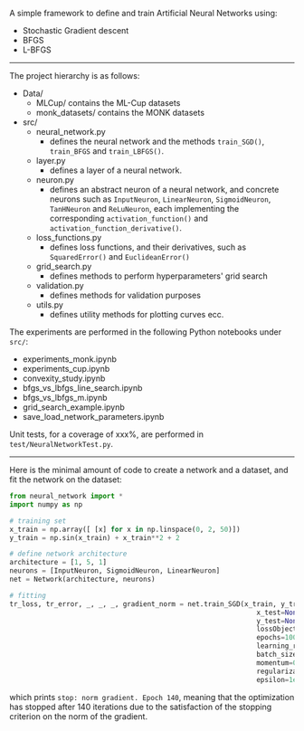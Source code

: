 A simple framework to define and train Artificial Neural Networks using:
- Stochastic Gradient descent
- BFGS
- L-BFGS

------------------------------------------------------------------------
The project hierarchy is as follows:
- Data/
  - MLCup/    contains the ML-Cup datasets
  - monk_datasets/    contains the MONK datasets
- src/
  - neural_network.py
    - defines the neural network and the methods `train_SGD()`, `train_BFGS` and `train_LBFGS()`.
  - layer.py
    - defines a layer of a neural network.
  - neuron.py
    - defines an abstract neuron of a neural network, and concrete neurons such as `InputNeuron`,
      `LinearNeuron`, `SigmoidNeuron`, `TanHNeuron` and `ReLuNeuron`, each implementing the corresponding
      `activation_function()` and `activation_function_derivative()`.
  - loss_functions.py
    - defines loss functions, and their derivatives, such as `SquaredError()` and `EuclideanError()`
  - grid_search.py
    - defines methods to perform hyperparameters' grid search
  - validation.py
    - defines methods for validation purposes
  - utils.py
    - defines utility methods for plotting curves ecc.

The experiments are performed in the following Python notebooks under `src/`:
- experiments_monk.ipynb
- experiments_cup.ipynb
- convexity_study.ipynb
- bfgs_vs_lbfgs_line_search.ipynb
- bfgs_vs_lbfgs_m.ipynb
- grid_search_example.ipynb
- save_load_network_parameters.ipynb

Unit tests, for a coverage of xxx%, are performed in `test/NeuralNetworkTest.py`.

------------------------------------------------------------------------

Here is the minimal amount of code to create a network and a dataset, and fit
the network on the dataset:


```python
from neural_network import *
import numpy as np

# training set
x_train = np.array([ [x] for x in np.linspace(0, 2, 50)])
y_train = np.sin(x_train) + x_train**2 + 2

# define network architecture
architecture = [1, 5, 1]
neurons = [InputNeuron, SigmoidNeuron, LinearNeuron]
net = Network(architecture, neurons)

# fitting
tr_loss, tr_error, _, _, _, gradient_norm = net.train_SGD(x_train, y_train,
                                                             x_test=None,
                                                             y_test=None,
                                                             lossObject=SquaredError(),
                                                             epochs=1000,
                                                             learning_rate=0.01,
                                                             batch_size=16,
                                                             momentum=0.9,
                                                             regularization=0.001,
                                                             epsilon=1e-2)
```

which prints ```stop: norm gradient. Epoch 140```, meaning that the optimization has stopped
after 140 iterations due to the satisfaction of the stopping criterion on the norm of the gradient.
